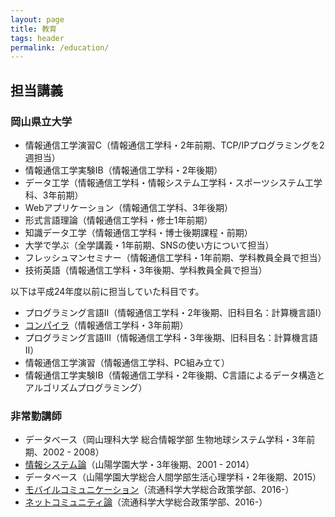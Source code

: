```yaml
---
layout: page
title: 教育
tags: header
permalink: /education/
---
```

## 担当講義

### 岡山県立大学

- 情報通信工学演習C（情報通信工学科・2年前期、TCP/IPプログラミングを2週担当）
- 情報通信工学実験IB（情報通信工学科・2年後期）
- データ工学（情報通信工学科・情報システム工学科・スポーツシステム工学科、3年前期）
- Webアプリケーション（情報通信工学科、3年後期）
- 形式言語理論（情報通信工学科・修士1年前期）
- 知識データ工学（情報通信工学科・博士後期課程・前期）
- 大学で学ぶ（全学講義・1年前期、SNSの使い方について担当）
- フレッシュマンセミナー（情報通信工学科・1年前期、学科教員全員で担当）
- 技術英語（情報通信工学科・3年後期、学科教員全員で担当）

以下は平成24年度以前に担当していた科目です。

- プログラミング言語II（情報通信工学科・2年後期、旧科目名：計算機言語I）
- [コンパイラ](/opu-compiler/)（情報通信工学科・3年前期）
- プログラミング言語III（情報通信工学科・3年後期、旧科目名：計算機言語II）
- 情報通信工学演習（情報通信工学科、PC組み立て）
- 情報通信工学実験IB（情報通信工学科・2年後期、C言語によるデータ構造とアルゴリズムプログラミング）

### 非常勤講師

- データベース（岡山理科大学 総合情報学部 生物地球システム学科・3年前期、2002 - 2008）
- [情報システム論](/sguc-infosystems/)（山陽学園大学・3年後期、2001 - 2014）
- データベース（山陽学園大学総合人間学部生活心理学科・2年後期、2015）
- [モバイルコミュニケーション](/umds-mobilecommunication/)（流通科学大学総合政策学部、2016-）
- [ネットコミュニティ論](/umds-netcommunity/)（流通科学大学総合政策学部、2016-）
